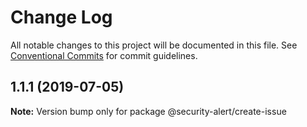 # Change Log

All notable changes to this project will be documented in this file.
See [Conventional Commits](https://conventionalcommits.org) for commit guidelines.

## 1.1.1 (2019-07-05)

**Note:** Version bump only for package @security-alert/create-issue

